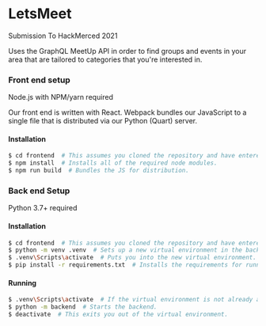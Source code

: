 # LetsMeet
Submission To HackMerced 2021

Uses the GraphQL MeetUp API in order to find groups and events in your area that are
tailored to categories that you're interested in.

### Front end setup

Node.js with NPM/yarn required

Our front end is written with React. Webpack bundles our JavaScript to a single
file that is distributed via our Python (Quart) server.

#### Installation

```sh
$ cd frontend  # This assumes you cloned the repository and have entered the root folder.
$ npm install  # Installs all of the required node modules.
$ npm run build  # Bundles the JS for distribution.
```

### Back end Setup

Python 3.7+ required

#### Installation

```sh
$ cd frontend  # This assumes you cloned the repository and have entered the root folder.
$ python -m venv .venv  # Sets up a new virtual environment in the backend folder.
$ .venv\Scripts\activate  # Puts you into the new virtual environment.
$ pip install -r requirements.txt  # Installs the requirements for running.
```

#### Running

```sh
$ .venv\Scripts\activate  # If the virtual environment is not already active.
$ python -m backend  # Starts the backend.
$ deactivate  # This exits you out of the virtual environment.
```